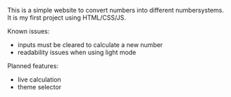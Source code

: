 This is a simple website to convert numbers into different numbersystems. It is my first project using HTML/CSS/JS.

Known issues:
- inputs must be cleared to calculate a new number
- readability issues when using light mode

Planned features:
- live calculation
- theme selector
